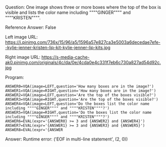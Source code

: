 Question: One image shows three or more boxes where the top of the box is visible and lists the color name including """"GINGER"""" and """"KRISTEN"""".

Reference Answer: False

Left image URL: https://i.pinimg.com/736x/15/96/a5/1596a57e827ca3e5003a6decedae7efe--kylie-jenner-kristen-lip-kit-kylie-jenner-lip-kits.jpg

Right image URL: https://s-media-cache-ak0.pinimg.com/originals/4c/da/0e/4cda0e4c331f7eb6c730a827ad54d92c.jpg

Program:

```
ANSWER0=VQA(image=LEFT,question='How many boxes are in the image?')
ANSWER1=VQA(image=RIGHT,question='How many boxes are in the image?')
ANSWER2=VQA(image=LEFT,question='Are the top of the boxes visible?')
ANSWER3=VQA(image=RIGHT,question='Are the top of the boxes visible?')
ANSWER4=VQA(image=LEFT,question='Do the boxes list the color name including """"GINGER"""" and """"KRISTEN""""?')
ANSWER5=VQA(image=RIGHT,question='Do the boxes list the color name including """"GINGER"""" and """"KRISTEN""""?')
ANSWER6=EVAL(expr='{ANSWER0} >= 3 and {ANSWER2} and {ANSWER4}')
ANSWER7=EVAL(expr='{ANSWER1} >= 3 and {ANSWER3} and {ANSWER5}')
ANSWER8=EVAL(expr='{ANSWER
```
Answer: Runtime error: ('EOF in multi-line statement', (2, 0))

